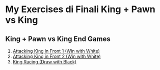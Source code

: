 # My Exercises di Finali King + Pawn vs King

## King + Pawn vs King End Games


1. [Attacking King in Front 1 (Win with White)](https://lichess.org/?fen=4k3/8/4K3/8/8/8/4P3/8%20w%20-%20-%200%201#ai)
2. [Attacking King in Front 2 (Win with White)](https://lichess.org/?fen=4k3/8/8/8/8/8/4P3/4K3%20w%20-%20-%200%201#ai)
3. [King Racing (Draw with Black)](https://lichess.org/?fen=8/8/8/8/8/8/1k5P/6K1%20b%20-%20-%200%201#ai)
